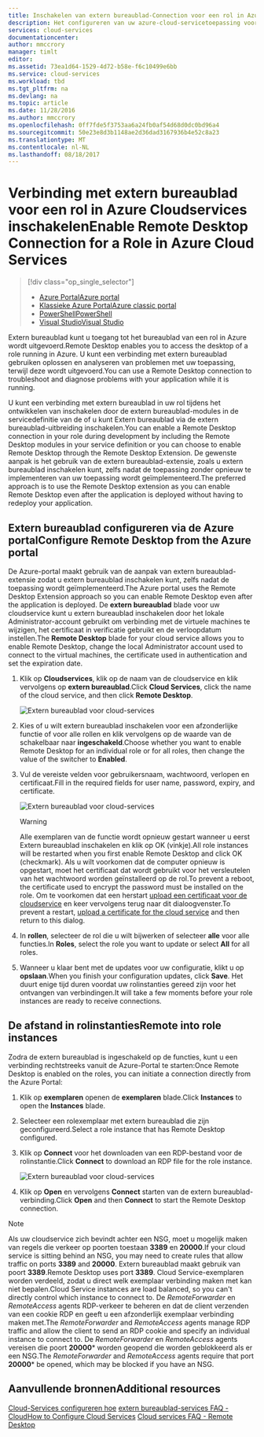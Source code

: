 ```yaml
---
title: Inschakelen van extern bureaublad-Connection voor een rol in Azure-Cloudservices | Microsoft Docs
description: Het configureren van uw azure-cloud-servicetoepassing voor het toestaan van extern bureaublad-verbindingen
services: cloud-services
documentationcenter: 
author: mmccrory
manager: timlt
editor: 
ms.assetid: 73ea1d64-1529-4d72-b58e-f6c10499e6bb
ms.service: cloud-services
ms.workload: tbd
ms.tgt_pltfrm: na
ms.devlang: na
ms.topic: article
ms.date: 11/28/2016
ms.author: mmccrory
ms.openlocfilehash: 0ff7fde5f3753aa6a24fb0af54d68d0dc0bd96a4
ms.sourcegitcommit: 50e23e8d3b1148ae2d36dad3167936b4e52c8a23
ms.translationtype: MT
ms.contentlocale: nl-NL
ms.lasthandoff: 08/18/2017
---
```

# <a name="enable-remote-desktop-connection-for-a-role-in-azure-cloud-services"></a><span data-ttu-id="cad23-103">Verbinding met extern bureaublad voor een rol in Azure Cloudservices inschakelen</span><span class="sxs-lookup"><span data-stu-id="cad23-103">Enable Remote Desktop Connection for a Role in Azure Cloud Services</span></span>
> [!div class="op_single_selector"]
> * [<span data-ttu-id="cad23-104">Azure Portal</span><span class="sxs-lookup"><span data-stu-id="cad23-104">Azure portal</span></span>](cloud-services-role-enable-remote-desktop-new-portal.md)
> * [<span data-ttu-id="cad23-105">Klassieke Azure Portal</span><span class="sxs-lookup"><span data-stu-id="cad23-105">Azure classic portal</span></span>](cloud-services-role-enable-remote-desktop.md)
> * [<span data-ttu-id="cad23-106">PowerShell</span><span class="sxs-lookup"><span data-stu-id="cad23-106">PowerShell</span></span>](cloud-services-role-enable-remote-desktop-powershell.md)
> * [<span data-ttu-id="cad23-107">Visual Studio</span><span class="sxs-lookup"><span data-stu-id="cad23-107">Visual Studio</span></span>](../vs-azure-tools-remote-desktop-roles.md)
>
>

<span data-ttu-id="cad23-108">Extern bureaublad kunt u toegang tot het bureaublad van een rol in Azure wordt uitgevoerd.</span><span class="sxs-lookup"><span data-stu-id="cad23-108">Remote Desktop enables you to access the desktop of a role running in Azure.</span></span> <span data-ttu-id="cad23-109">U kunt een verbinding met extern bureaublad gebruiken oplossen en analyseren van problemen met uw toepassing, terwijl deze wordt uitgevoerd.</span><span class="sxs-lookup"><span data-stu-id="cad23-109">You can use a Remote Desktop connection to troubleshoot and diagnose problems with your application while it is running.</span></span>

<span data-ttu-id="cad23-110">U kunt een verbinding met extern bureaublad in uw rol tijdens het ontwikkelen van inschakelen door de extern bureaublad-modules in de servicedefinitie van de of u kunt Extern bureaublad via de extern bureaublad-uitbreiding inschakelen.</span><span class="sxs-lookup"><span data-stu-id="cad23-110">You can enable a Remote Desktop connection in your role during development by including the Remote Desktop modules in your service definition or you can choose to enable Remote Desktop through the Remote Desktop Extension.</span></span> <span data-ttu-id="cad23-111">De gewenste aanpak is het gebruik van de extern bureaublad-extensie, zoals u extern bureaublad inschakelen kunt, zelfs nadat de toepassing zonder opnieuw te implementeren van uw toepassing wordt geïmplementeerd.</span><span class="sxs-lookup"><span data-stu-id="cad23-111">The preferred approach is to use the Remote Desktop extension as you can enable Remote Desktop even after the application is deployed without having to redeploy your application.</span></span>

## <a name="configure-remote-desktop-from-the-azure-portal"></a><span data-ttu-id="cad23-112">Extern bureaublad configureren via de Azure portal</span><span class="sxs-lookup"><span data-stu-id="cad23-112">Configure Remote Desktop from the Azure portal</span></span>
<span data-ttu-id="cad23-113">De Azure-portal maakt gebruik van de aanpak van extern bureaublad-extensie zodat u extern bureaublad inschakelen kunt, zelfs nadat de toepassing wordt geïmplementeerd.</span><span class="sxs-lookup"><span data-stu-id="cad23-113">The Azure portal uses the Remote Desktop Extension approach so you can enable Remote Desktop even after the application is deployed.</span></span> <span data-ttu-id="cad23-114">De **extern bureaublad** blade voor uw cloudservice kunt u extern bureaublad inschakelen door het lokale Administrator-account gebruikt om verbinding met de virtuele machines te wijzigen, het certificaat in verificatie gebruikt en de verloopdatum instellen.</span><span class="sxs-lookup"><span data-stu-id="cad23-114">The **Remote Desktop** blade for your cloud service allows you to enable Remote Desktop, change the local Administrator account used to connect to the virtual machines, the certificate used in authentication and set the expiration date.</span></span>

1. <span data-ttu-id="cad23-115">Klik op **Cloudservices**, klik op de naam van de cloudservice en klik vervolgens op **extern bureaublad**.</span><span class="sxs-lookup"><span data-stu-id="cad23-115">Click **Cloud Services**, click the name of the cloud service, and then click **Remote Desktop**.</span></span>

    ![Extern bureaublad voor cloud-services](./media/cloud-services-role-enable-remote-desktop-new-portal/CloudServices_Remote_Desktop.png)

2. <span data-ttu-id="cad23-117">Kies of u wilt extern bureaublad inschakelen voor een afzonderlijke functie of voor alle rollen en klik vervolgens op de waarde van de schakelbaar naar **ingeschakeld**.</span><span class="sxs-lookup"><span data-stu-id="cad23-117">Choose whether you want to enable Remote Desktop for an individual role or for all roles, then change the value of the switcher to **Enabled**.</span></span>

3. <span data-ttu-id="cad23-118">Vul de vereiste velden voor gebruikersnaam, wachtwoord, verlopen en certificaat.</span><span class="sxs-lookup"><span data-stu-id="cad23-118">Fill in the required fields for user name, password, expiry, and certificate.</span></span>

    ![Extern bureaublad voor cloud-services](./media/cloud-services-role-enable-remote-desktop-new-portal/CloudServices_Remote_Desktop_Details.png)

   > [!WARNING]
   > <span data-ttu-id="cad23-120">Alle exemplaren van de functie wordt opnieuw gestart wanneer u eerst Extern bureaublad inschakelen en klik op OK (vinkje).</span><span class="sxs-lookup"><span data-stu-id="cad23-120">All role instances will be restarted when you first enable Remote Desktop and click OK (checkmark).</span></span> <span data-ttu-id="cad23-121">Als u wilt voorkomen dat de computer opnieuw is opgestart, moet het certificaat dat wordt gebruikt voor het versleutelen van het wachtwoord worden geïnstalleerd op de rol.</span><span class="sxs-lookup"><span data-stu-id="cad23-121">To prevent a reboot, the certificate used to encrypt the password must be installed on the role.</span></span> <span data-ttu-id="cad23-122">Om te voorkomen dat een herstart [upload een certificaat voor de cloudservice](cloud-services-configure-ssl-certificate.md#step-3-upload-a-certificate) en keer vervolgens terug naar dit dialoogvenster.</span><span class="sxs-lookup"><span data-stu-id="cad23-122">To prevent a restart, [upload a certificate for the cloud service](cloud-services-configure-ssl-certificate.md#step-3-upload-a-certificate) and then return to this dialog.</span></span>
   >
   >
3. <span data-ttu-id="cad23-123">In **rollen**, selecteer de rol die u wilt bijwerken of selecteer **alle** voor alle functies.</span><span class="sxs-lookup"><span data-stu-id="cad23-123">In **Roles**, select the role you want to update or select **All** for all roles.</span></span>

4. <span data-ttu-id="cad23-124">Wanneer u klaar bent met de updates voor uw configuratie, klikt u op **opslaan**.</span><span class="sxs-lookup"><span data-stu-id="cad23-124">When you finish your configuration updates, click **Save**.</span></span> <span data-ttu-id="cad23-125">Het duurt enige tijd duren voordat uw rolinstanties gereed zijn voor het ontvangen van verbindingen.</span><span class="sxs-lookup"><span data-stu-id="cad23-125">It will take a few moments before your role instances are ready to receive connections.</span></span>

## <a name="remote-into-role-instances"></a><span data-ttu-id="cad23-126">De afstand in rolinstanties</span><span class="sxs-lookup"><span data-stu-id="cad23-126">Remote into role instances</span></span>
<span data-ttu-id="cad23-127">Zodra de extern bureaublad is ingeschakeld op de functies, kunt u een verbinding rechtstreeks vanuit de Azure-Portal te starten:</span><span class="sxs-lookup"><span data-stu-id="cad23-127">Once Remote Desktop is enabled on the roles, you can initiate a connection directly from the Azure Portal:</span></span>

1. <span data-ttu-id="cad23-128">Klik op **exemplaren** openen de **exemplaren** blade.</span><span class="sxs-lookup"><span data-stu-id="cad23-128">Click **Instances** to open the **Instances** blade.</span></span>
2. <span data-ttu-id="cad23-129">Selecteer een rolexemplaar met extern bureaublad die zijn geconfigureerd.</span><span class="sxs-lookup"><span data-stu-id="cad23-129">Select a role instance that has Remote Desktop configured.</span></span>
3. <span data-ttu-id="cad23-130">Klik op **Connect** voor het downloaden van een RDP-bestand voor de rolinstantie.</span><span class="sxs-lookup"><span data-stu-id="cad23-130">Click **Connect** to download an RDP file for the role instance.</span></span>

    ![Extern bureaublad voor cloud-services](./media/cloud-services-role-enable-remote-desktop-new-portal/CloudServices_Remote_Desktop_Connect.png)

4. <span data-ttu-id="cad23-132">Klik op **Open** en vervolgens **Connect** starten van de extern bureaublad-verbinding.</span><span class="sxs-lookup"><span data-stu-id="cad23-132">Click **Open** and then **Connect** to start the Remote Desktop connection.</span></span>

>[!NOTE]
> <span data-ttu-id="cad23-133">Als uw cloudservice zich bevindt achter een NSG, moet u mogelijk maken van regels die verkeer op poorten toestaan **3389** en **20000**.</span><span class="sxs-lookup"><span data-stu-id="cad23-133">If your cloud service is sitting behind an NSG, you may need to create rules that allow traffic on ports **3389** and **20000**.</span></span>  <span data-ttu-id="cad23-134">Extern bureaublad maakt gebruik van poort **3389**.</span><span class="sxs-lookup"><span data-stu-id="cad23-134">Remote Desktop uses port **3389**.</span></span>  <span data-ttu-id="cad23-135">Cloud Service-exemplaren worden verdeeld, zodat u direct welk exemplaar verbinding maken met kan niet bepalen.</span><span class="sxs-lookup"><span data-stu-id="cad23-135">Cloud Service instances are load balanced, so you can't directly control which instance to connect to.</span></span>  <span data-ttu-id="cad23-136">De *RemoteForwarder* en *RemoteAccess* agents RDP-verkeer te beheren en dat de client verzenden van een cookie RDP en geeft u een afzonderlijk exemplaar verbinding maken met.</span><span class="sxs-lookup"><span data-stu-id="cad23-136">The *RemoteForwarder* and *RemoteAccess* agents manage RDP traffic and allow the client to send an RDP cookie and specify an individual instance to connect to.</span></span>  <span data-ttu-id="cad23-137">De *RemoteForwarder* en *RemoteAccess* agents vereisen die poort **20000*** worden geopend die worden geblokkeerd als er een NSG.</span><span class="sxs-lookup"><span data-stu-id="cad23-137">The *RemoteForwarder* and *RemoteAccess* agents require that port **20000*** be opened, which may be blocked if you have an NSG.</span></span>

## <a name="additional-resources"></a><span data-ttu-id="cad23-138">Aanvullende bronnen</span><span class="sxs-lookup"><span data-stu-id="cad23-138">Additional resources</span></span>

<span data-ttu-id="cad23-139">[Cloud-Services configureren hoe](cloud-services-how-to-configure.md)
[extern bureaublad-services FAQ - Cloud](cloud-services-faq.md)</span><span class="sxs-lookup"><span data-stu-id="cad23-139">[How to Configure Cloud Services](cloud-services-how-to-configure.md)
[Cloud services FAQ - Remote Desktop](cloud-services-faq.md)</span></span>
